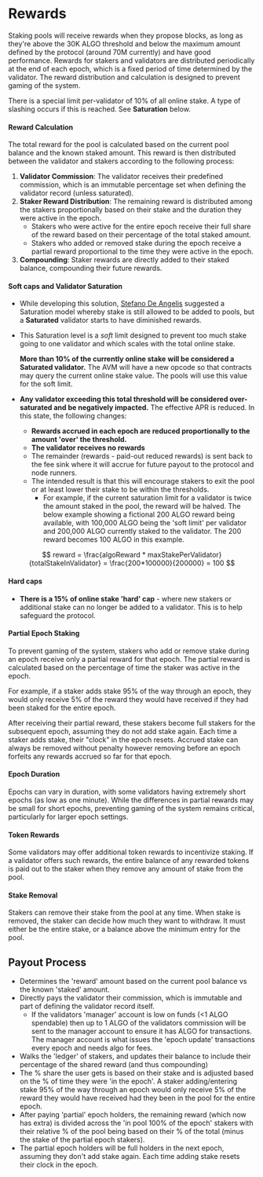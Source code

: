 # Rewards

Staking pools will receive rewards when they propose blocks, as long as they're above the 30K ALGO threshold and below the maximum amount defined by the protocol (around 70M currently) and have good performance. Rewards for stakers and validators are distributed periodically at the end of each epoch, which is a fixed period of time determined by the validator. The reward distribution and calculation is designed to prevent gaming of the system.

There is a special limit per-validator of 10% of all online stake. A type of slashing occurs if this is reached. See **Saturation** below.

#### Reward Calculation

The total reward for the pool is calculated based on the current pool balance and the known staked amount. This reward is then distributed between the validator and stakers according to the following process:

1. **Validator Commission**: The validator receives their predefined commission, which is an immutable percentage set when defining the validator record (unless saturated).
2. **Staker Reward Distribution**: The remaining reward is distributed among the stakers proportionally based on their stake and the duration they were active in the epoch.
   * Stakers who were active for the entire epoch receive their full share of the reward based on their percentage of the total staked amount.
   * Stakers who added or removed stake during the epoch receive a partial reward proportional to the time they were active in the epoch.
3. **Compounding**: Staker rewards are directly added to their staked balance, compounding their future rewards.

#### Soft caps and Validator Saturation

* While developing this solution, [Stefano De Angelis](https://github.com/deanstef) suggested a Saturation model whereby stake is still allowed to be added to pools, but a **Saturated** validator starts to have diminished rewards.
*   This Saturation level is a _soft_ limit designed to prevent too much stake going to one validator and which scales with the total online stake.

    **More than 10% of the currently online stake** **will be considered a Saturated validator.** The AVM will have a new opcode so that contracts may query the current online stake value. The pools will use this value for the soft limit.
* **Any validator exceeding this total threshold will be considered over-saturated and be negatively impacted.** The effective APR is reduced. In this state, the following changes:
  * **Rewards accrued in each epoch are reduced proportionally to the amount 'over' the threshold.**
  * **The validator receives no rewards**
  * The remainder (rewards - paid-out reduced rewards) is sent back to the fee sink where it will accrue for future payout to the protocol and node runners.
  * The intended result is that this will encourage stakers to exit the pool or at least lower their stake to be within the thresholds.
    * For example, if the current saturation limit for a validator is twice the amount staked in the pool, the reward will be halved. The below example showing a fictional 200 ALGO reward being available, with 100,000 ALGO being the 'soft limit' per validator and 200,000 ALGO currently staked to the validator. The 200 reward becomes 100 ALGO in this example.

$$
reward = \frac{algoReward * maxStakePerValidator}{totalStakeInValidator} = \frac{200*100000}{200000} = 100
$$

#### Hard caps

* **There is a 15% of online stake 'hard' cap** - where new stakers or additional stake can no longer be added to a validator. This is to help safeguard the protocol.

#### Partial Epoch Staking

To prevent gaming of the system, stakers who add or remove stake during an epoch receive only a partial reward for that epoch. The partial reward is calculated based on the percentage of time the staker was active in the epoch.

For example, if a staker adds stake 95% of the way through an epoch, they would only receive 5% of the reward they would have received if they had been staked for the entire epoch.

After receiving their partial reward, these stakers become full stakers for the subsequent epoch, assuming they do not add stake again. Each time a staker adds stake, their "clock" in the epoch resets. Accrued stake can always be removed without penalty however removing before an epoch forfeits any rewards accrued so far for that epoch.

#### Epoch Duration

Epochs can vary in duration, with some validators having extremely short epochs (as low as one minute). While the differences in partial rewards may be small for short epochs, preventing gaming of the system remains critical, particularly for larger epoch settings.

#### Token Rewards

Some validators may offer additional token rewards to incentivize staking. If a validator offers such rewards, the entire balance of any rewarded tokens is paid out to the staker when they remove any amount of stake from the pool.

#### Stake Removal

Stakers can remove their stake from the pool at any time. When stake is removed, the staker can decide how much they want to withdraw. It must either be the entire stake, or a balance above the minimum entry for the pool.

## Payout Process

* Determines the 'reward' amount based on the current pool balance vs the known 'staked' amount.
* Directly pays the validator their commission, which is immutable and part of defining the validator record itself.
  * If the validators 'manager' account is low on funds (<1 ALGO spendable) then up to 1 ALGO of the validators commission will be sent to the manager account to ensure it has ALGO for transactions. The manager account is what issues the 'epoch update' transactions every epoch and needs algo for fees.
* Walks the 'ledger' of stakers, and updates their balance to include their percentage of the shared reward (and thus compounding)
* The % share the user gets is based on their stake and is adjusted based on the % of time they were 'in the epoch'. A staker adding/entering stake 95% of the way through an epoch would only receive 5% of the reward they would have received had they been in the pool for the entire epoch.
* After paying 'partial' epoch holders, the remaining reward (which now has extra) is divided across the 'in pool 100% of the epoch' stakers with their relative % of the pool being based on their % of the total (minus the stake of the partial epoch stakers).
* The partial epoch holders will be full holders in the next epoch, assuming they don't add stake again. Each time adding stake resets their clock in the epoch.
